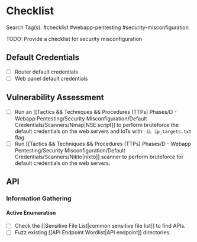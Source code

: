 # Checklist

Search Tag(s): #checklist #webapp-pentesting #security-misconfiguration

TODO: Provide a checklist for security misconfiguration

## Default Credentials

- [ ] Router default credentials
- [ ] Web panel default credentials

## Vulnerability Assessment

- [ ] Run an [[Tactics && Techniques && Procedures (TTPs) Phases/D - Webapp Pentesting/Security Misconfiguration/Default Credentials/Scanners/Nmap|NSE script]] to perform bruteforce the default credentials on the web servers and IoTs with `-iL ip_targets.txt` flag.
- [ ] Run [[Tactics && Techniques && Procedures (TTPs) Phases/D - Webapp Pentesting/Security Misconfiguration/Default Credentials/Scanners/Nikto|nikto]] scanner to perform bruteforce for default credentials on the web servers.

## API

### Information Gathering

#### Active Enumeration

- [ ] Check the [[Sensitive File List|common sensitive file list]] to find APIs.
- [ ] Fuzz existing [[API Endpoint Wordlist|API endpoint]] directories.